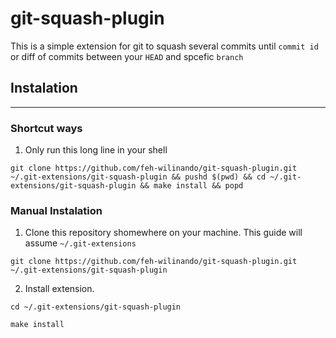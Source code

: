 # git-squash-plugin

This is a simple extension for git to squash several commits until `commit id` or diff of commits between your `HEAD` and spcefic `branch`

## Instalation 
---
### Shortcut ways
1. Only run this long line in your shell
```
git clone https://github.com/feh-wilinando/git-squash-plugin.git ~/.git-extensions/git-squash-plugin && pushd $(pwd) && cd ~/.git-extensions/git-squash-plugin && make install && popd
```

### Manual Instalation
1. Clone this repository shomewhere on your machine. This guide will assume `~/.git-extensions`
```
git clone https://github.com/feh-wilinando/git-squash-plugin.git ~/.git-extensions/git-squash-plugin
```
2. Install extension.
```
cd ~/.git-extensions/git-squash-plugin

make install 
```


